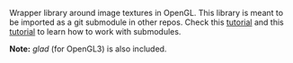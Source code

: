 Wrapper library around image textures in OpenGL. This library is meant to be imported as a git submodule in other repos.
Check this [tutorial][submodule-tutorial1] and this [tutorial][submodule-tutorial2] to learn how to work with submodules.

**Note:** *glad* (for OpenGL3) is also included.

[submodule-tutorial1]: https://gist.github.com/gitaarik/8735255
[submodule-tutorial2]: https://git-scm.com/book/en/v2/Git-Tools-Submodules
